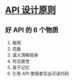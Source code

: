 # [API 设计原则](https://coolshell.cn/articles/18024.html)

## 好 API 的 6 个物质

1. 极简
2. 完备
3. 语义清晰简单
4. 符合直觉
5. 易于记忆
6. 引导 API 使用者写出可读代码

